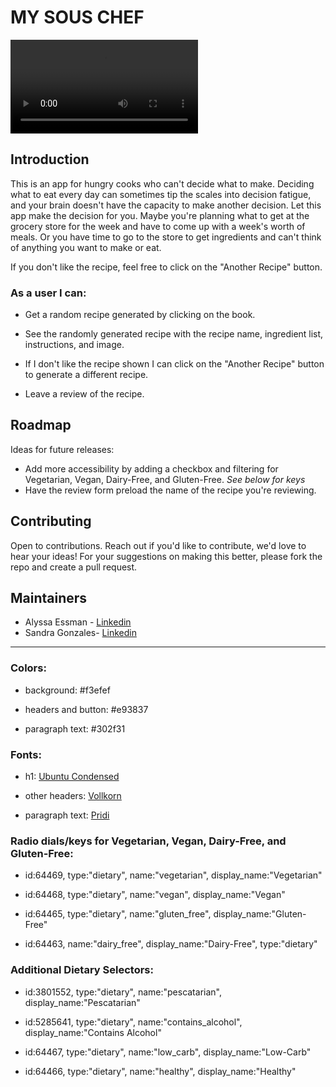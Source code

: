 # MY SOUS CHEF

![My SOUS CHEF](https://github.com/arbitrary-berry/my-sous-chef/blob/main/My%20Sous%20Chef%20demo.mov)

## Introduction

This is an app for hungry cooks who can't decide what to make. Deciding what to eat every day can sometimes tip the scales into decision fatigue, and your brain doesn't have the capacity to make another decision. Let this app make the decision for you. Maybe you're planning what to get at the grocery store for the week and have to come up with a week's worth of meals. Or you have time to go to the store to get ingredients and can't think of anything you want to make or eat. 

If you don't like the recipe, feel free to click on the "Another Recipe" button.

### As a user I can:

* Get a random recipe generated by clicking on the book.

* See the randomly generated recipe with the recipe name, ingredient list, instructions, and image.

* If I don't like the recipe shown I can click on the "Another Recipe" button to generate a different recipe.

* Leave a review of the recipe.

## Roadmap

Ideas for future releases:

- Add more accessibility by adding a checkbox and filtering for Vegetarian, Vegan, Dairy-Free, and Gluten-Free. *See below for keys*
- Have the review form preload the name of the recipe you're reviewing.

## Contributing

Open to contributions. Reach out if you'd like to contribute, we'd love to hear your ideas! For your suggestions on making this better, please fork the repo and create a pull request. 


## Maintainers

- Alyssa Essman - [Linkedin](https://www.linkedin.com/in/alyssa-essman/)
- Sandra Gonzales- [Linkedin](https://www.linkedin.com/in/sandra-gonzalez-502343265)

***

### Colors:

* background: #f3efef

* headers and button: #e93837

* paragraph text: #302f31


### Fonts:

* h1: [Ubuntu Condensed](https://fonts.google.com/specimen/Ubuntu+Condensed)

* other headers: [Vollkorn](https://fonts.google.com/specimen/Vollkorn)

* paragraph text: [Pridi](https://fonts.google.com/specimen/Pridi)

### Radio dials/keys for Vegetarian, Vegan, Dairy-Free, and Gluten-Free:

* id:64469, type:"dietary", name:"vegetarian", display_name:"Vegetarian"

* id:64468, type:"dietary", name:"vegan", display_name:"Vegan"

* id:64465, type:"dietary", name:"gluten_free", display_name:"Gluten-Free"

* id:64463, name:"dairy_free", display_name:"Dairy-Free", type:"dietary"

### Additional Dietary Selectors:

* id:3801552, type:"dietary", name:"pescatarian", display_name:"Pescatarian"

* id:5285641, type:"dietary", name:"contains_alcohol", display_name:"Contains Alcohol"

* id:64467, type:"dietary", name:"low_carb", display_name:"Low-Carb"

* id:64466, type:"dietary", name:"healthy", display_name:"Healthy"
